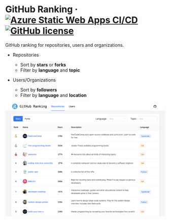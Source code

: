 # GitHub Ranking &middot; [![Azure Static Web Apps CI/CD](https://github.com/AttackOnMorty/github-ranking/actions/workflows/azure-static-web-apps-lively-tree-0d6119110.yml/badge.svg)](https://github.com/AttackOnMorty/github-ranking/actions/workflows/azure-static-web-apps-lively-tree-0d6119110.yml) [![GitHub license](https://img.shields.io/badge/license-MIT-blue.svg)](https://github.com/facebook/react/blob/main/LICENSE)

GitHub ranking for repositories, users and organizations.

- Repositories

  - Sort by **stars** or **forks**
  - Filter by **language** and **topic**

- Users/Organizations
  - Sort by **followers**
  - Filter by **language** and **location**

![GitHub Ranking](./docs/github-ranking.png)
